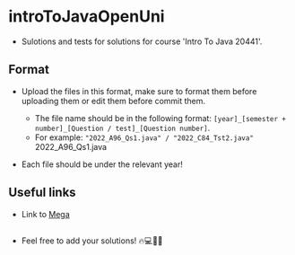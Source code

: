 # introToJavaOpenUni
* Sulotions and tests for solutions for course 'Intro To Java 20441'.

## Format 
* Upload the files in this format, make sure to format them before uploading them or edit them before commit them.
  * The file name should be in the following format: ```[year]_[semester + number]_[Question / test]_[Question number]```. 
  * For example: ```"2022_A96_Qs1.java" / "2022_C84_Tst2.java"```
  2022_A96_Qs1.java

* Each file should be under the relevant year!





## Useful links
 * Link to [Mega ]( https://mega.nz/folder/0Sg0iD4B#0OPF1JJgFjtYoJuStlsCtA )
 ##
* Feel free to add your solutions! 🔥💻🤘🏻
